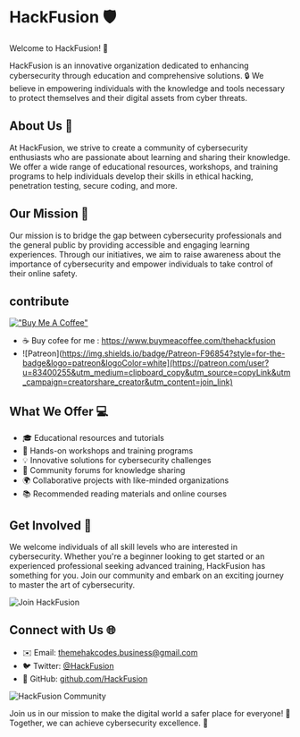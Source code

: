 # HackFusion :shield:

Welcome to HackFusion! :rocket:


HackFusion is an innovative organization dedicated to enhancing cybersecurity through education and comprehensive solutions. 🔒 We believe in empowering individuals with the knowledge and tools necessary to protect themselves and their digital assets from cyber threats.

## About Us 📝

At HackFusion, we strive to create a community of cybersecurity enthusiasts who are passionate about learning and sharing their knowledge. We offer a wide range of educational resources, workshops, and training programs to help individuals develop their skills in ethical hacking, penetration testing, secure coding, and more.

## Our Mission 🎯

Our mission is to bridge the gap between cybersecurity professionals and the general public by providing accessible and engaging learning experiences. Through our initiatives, we aim to raise awareness about the importance of cybersecurity and empower individuals to take control of their online safety.

## contribute
[!["Buy Me A Coffee"](https://www.buymeacoffee.com/assets/img/custom_images/orange_img.png)](https://www.buymeacoffee.com/thehackfusion)
- ☕ Buy cofee for me : https://www.buymeacoffee.com/thehackfusion
- ![Patreon](https://img.shields.io/badge/Patreon-F96854?style=for-the-badge&logo=patreon&logoColor=white](https://patreon.com/user?u=83400255&utm_medium=clipboard_copy&utm_source=copyLink&utm_campaign=creatorshare_creator&utm_content=join_link)

## What We Offer 💻

- 🎓 Educational resources and tutorials
- 🔧 Hands-on workshops and training programs
- 💡 Innovative solutions for cybersecurity challenges
- 💬 Community forums for knowledge sharing
- 🌍 Collaborative projects with like-minded organizations
- 📚 Recommended reading materials and online courses

## Get Involved 👥

We welcome individuals of all skill levels who are interested in cybersecurity. Whether you're a beginner looking to get started or an experienced professional seeking advanced training, HackFusion has something for you. Join our community and embark on an exciting journey to master the art of cybersecurity.

![Join HackFusion](https://github.com/hackfusion/.github/blob/4240a622f121350f3975cea4a87614e95095c827/hackfusion-join.gif)

## Connect with Us 🌐

- ✉️ Email: themehakcodes.business@gmail.com
- 🐦 Twitter: [@HackFusion](https://twitter.com/HackFusion)
- 🔗 GitHub: [github.com/HackFusion](https://github.com/HackFusion)

![HackFusion Community](https://github.com/hackfusion/.github/blob/4240a622f121350f3975cea4a87614e95095c827/hackfusion-community.gif)

Join us in our mission to make the digital world a safer place for everyone! 🔐 Together, we can achieve cybersecurity excellence. 💪
